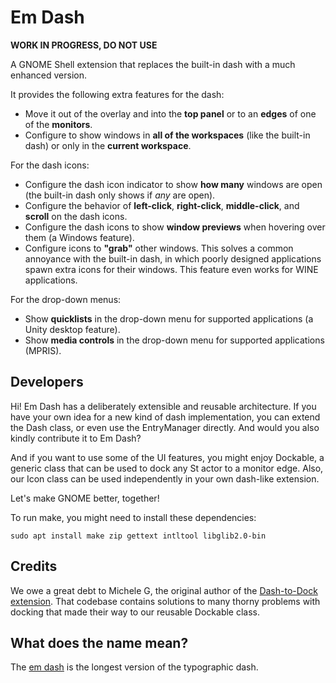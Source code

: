 
Em Dash
=======

**WORK IN PROGRESS, DO NOT USE**

A GNOME Shell extension that replaces the built-in dash with a much enhanced version.

It provides the following extra features for the dash:

* Move it out of the overlay and into the **top panel** or to an **edges** of one of the
  **monitors**.
* Configure to show windows in **all of the workspaces** (like the built-in dash) or only in the
  **current workspace**.

For the dash icons:  
  
* Configure the dash icon indicator to show **how many** windows are open (the built-in dash only
  shows if *any* are open).
* Configure the behavior of **left-click**, **right-click**, **middle-click**, and **scroll**
  on the dash icons.
* Configure the dash icons to show **window previews** when hovering over them (a Windows feature).
* Configure icons to **"grab"** other windows. This solves a common annoyance with the built-in
  dash, in which poorly designed applications spawn extra icons for their windows. This feature even
  works for WINE applications.

For the drop-down menus:

* Show **quicklists** in the drop-down menu for supported applications (a Unity desktop feature).
* Show **media controls** in the drop-down menu for supported applications (MPRIS).


Developers
----------

Hi! Em Dash has a deliberately extensible and reusable architecture. If you have your own idea for a
new kind of dash implementation, you can extend the Dash class, or even use the EntryManager
directly. And would you also kindly contribute it to Em Dash?

And if you want to use some of the UI features, you might enjoy Dockable, a generic class that can
be used to dock any St actor to a monitor edge. Also, our Icon class can be used independently in
your own dash-like extension.

Let's make GNOME better, together!

To run make, you might need to install these dependencies:

    sudo apt install make zip gettext intltool libglib2.0-bin


Credits
-------

We owe a great debt to Michele G, the original author of the
[Dash-to-Dock extension](https://github.com/micheleg/dash-to-dock). That codebase contains
solutions to many thorny problems with docking that made their way to our reusable Dockable class.


What does the name mean?
------------------------

The [em dash](https://en.wikipedia.org/wiki/Dash#Em_dash) is the longest version of the typographic
dash.
